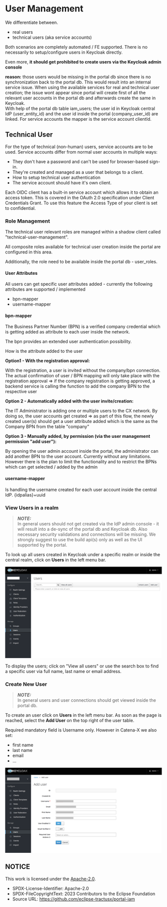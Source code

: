 # User Management

We differentiate between.

- real users
- technical users (aka service accounts)

Both scenarios are completely automated / FE supported. There is no necessarily to setup/configure users in Keycloak directly.

Even more, **it should get prohibited to create users via the Keycloak admin console**

**reason:** those users would be missing in the portal db since there is no synchronization back to the portal db. This would result into an internal service issue.
When using the available services for real and technical user creation; the issue wont appear since portal will create first of all the relevant user accounts in the portal db and afterwards create the same in Keycloak.  
With help of the portal db table iam_users; the user id in Keycloak central IdP (user_entity_id) and the user id inside the portal (company_user_id) are linked.
For service accounts the mapper is the service account clientId.

## Technical User

For the type of technical (non-human) users, service accounts are to be used.
Service accounts differ from normal user accounts in multiple ways:

- They don't have a password and can't be used for browser-based sign-in.
- They're created and managed as a user that belongs to a client.
- How to setup technical user authentication
- The service account should have it's own client.

Each OIDC client has a built-in service account which allows it to obtain an access token. This is covered in the OAuth 2.0 specification under Client Credentials Grant. To use this feature the Access Type of your client is set to confidential.

### Role Management

The technical user relevant roles are managed within a shadow client called "technical-user-management".

All composite roles available for technical user creation inside the portal are configured in this area.

Additionally, the role need to be available inside the portal db - user_roles.

#### User Attributes

All users can get specific user attributes added - currently the following attributes are supported / implemented

- bpn-mapper
- username-mapper

#### bpn-mapper

The Business Partner Number (BPN) is a verified company credential which is getting added as attribute to each user inside the network.

The bpn provides an extended user authentication possibility.

How is the attribute added to the user

**Option1 - With the registration approval:**

With the registration, a user is invited without the company/bpn connection. The actual confirmation of user / BPN mapping will only take place with the registration approval => if the company registration is getting approved, a backend service is calling the function to add the company BPN to the respective user

**Option 2 - Automatically added with the user invite/creation:**

The IT Administrator is adding one or multiple users to the CX network. By doing so, the user accounts get created => as part of this flow, the newly created user(s) should get a user attribute added which is the same as the Company BPN from the table "company"

**Option 3 - Manually added, by permission (via the user management permission "add user"):**

 By opening the user admin account inside the portal, the administrator can add another BPN to the user account. Currently without any limitations. However there is the plan to limit the functionality and to restrict the BPNs which can get selected / added by the admin

#### username-mapper

Is handling the username created for each user account inside the central IdP.
{idpalias}+uuid

### View Users in a realm

> **_NOTE:_**  
> In general users should not get created via the IdP admin console - it will result into a de-sync of the portal db and Keycloak db. Also necessary security validations and connections will be missing. We strongly suggest to use the build api(s) only as well as the UI supported by the portal.

To look up all users created in Keycloak under a specific realm or inside the central realm, click on **Users** in the left menu bar.

![UsersView](/docs/static/users-view.png)

To display the users; click on "View all users" or use the search box to find a specific user via full name, last name or email address.

### Create New User

> **_NOTE:_**  
> In general users and user connections should get viewed inside the portal db.

To create an user click on **Users** in the left menu bar.
As soon as the page is reached, select the **Add User** on the top right of the user table.

Required mandatory field is Username only.
However in Catena-X we also set:

- first name
- last name
- email
- ...

![CreateUser](/docs/static/create-user.png)

## NOTICE

This work is licensed under the [Apache-2.0](https://www.apache.org/licenses/LICENSE-2.0).

- SPDX-License-Identifier: Apache-2.0
- SPDX-FileCopyrightText: 2023 Contributors to the Eclipse Foundation
- Source URL: https://github.com/eclipse-tractusx/portal-iam
